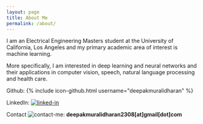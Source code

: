 ```yaml
---
layout: page
title: About Me
permalink: /about/
---
```


I am an Electrical Engineering Masters student at the University of California, Los Angeles and my primary academic area of interest is machine learning. 

More specifically, I am interested in deep learning and neural networks and their applications in computer vision, speech, natural language processing and health care.

Github:
{% include icon-github.html username="deepakmuralidharan" %}

LinkedIn: [![linked-in](http://www.pcc-cic.org.uk/sites/all/modules/contrib/socialmedia/icons/levelten/glossy/32x32/xlinkedin.png.pagespeed.ic.KvS4d3tu1L.png)](https://www.linkedin.com/in/muralidharandeepak)  

Contact ![contact-me](http://findicons.com/files/icons/1008/quiet/32/gmail.png):  **deepakmuralidharan2308[at]gmail[dot]com**
